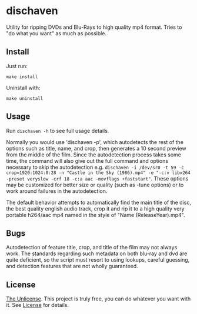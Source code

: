 dischaven
=========
Utility for ripping DVDs and Blu-Rays to high quality mp4 format.
Tries to "do what you want" as much as possible.

Install
-------
Just run:
```
make install
```

Uninstall with:
```
make uninstall
```

Usage
-----
Run `dischaven -h` to see full usage details.

Normally you would use 'dischaven -p', which autodetects the rest of the options such as title, name, and crop, then generates a 10 second preview from the middle of the film.
Since the autodetection process takes some time, the command will also give out the full command and options necessary to skip the autodetection e.g. `dischaven -i /dev/sr0 -t 59 -c crop=1920:1024:0:28 -n "Castle in the Sky (1986).mp4" -e "-c:v libx264 -preset veryslow -crf 18 -c:a aac -movflags +faststart"`.
These options may be customized for better size or quality (such as -tune options) or to work around failures in the autodetection.

The default behavior attempts to automatically find the main title of the disc, the best quality english audio track, crop it and rip it to a high quality very portable h264/aac mp4 named in the style of "Name (ReleaseYear).mp4".

Bugs
----
Autodetection of feature title, crop, and title of the film may not always work. The standards regarding such metadata on both blu-ray and dvd are quite deficient, so the script must resort to using lookups, careful guessing, and detection features that are not wholly guaranteed.

License
-------
[The Unlicense](http://unlicense.org/). This project is truly free, you can do whatever you want with it.
See [License](LICENSE.md) for details.